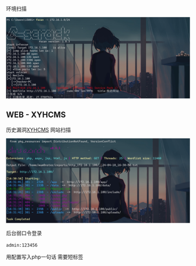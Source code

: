 环境扫描

![](attachments/Pasted%20image%2020240410162645.png)

## WEB - XYHCMS
历史漏洞[XYHCMS](http://www.xyhcms.com/ "官方网站")
网站扫描

![](attachments/Pasted%20image%2020240410163216.png)

后台弱口令登录

`admin:123456`

用配置写入php一句话 需要短标签

